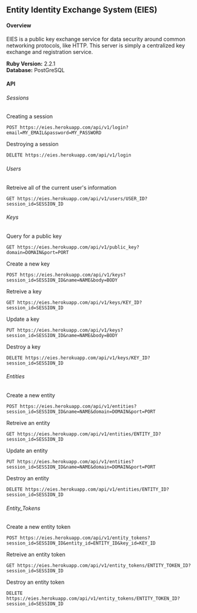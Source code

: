 ## Entity Identity Exchange System (EIES)

#### Overview

EIES is a public key exchange service for data security around common
networking protocols, like HTTP. This server is simply a centralized key
exchange and registration service.

**Ruby Version:** 2.2.1  
**Database:** PostGreSQL

#### API
###### Sessions
Creating a session
  ```
  POST https://eies.herokuapp.com/api/v1/login?email=MY_EMAIL&password=MY_PASSWORD
  ```
Destroying a session
  ```
  DELETE https://eies.herokuapp.com/api/v1/login
  ```

###### Users
Retreive all of the current user's information
  ```
  GET https://eies.herokuapp.com/api/v1/users/USER_ID?session_id=SESSION_ID
  ```

###### Keys
Query for a public key
  ```
  GET https://eies.herokuapp.com/api/v1/public_key?domain=DOMAIN&port=PORT
  ```
Create a new key
  ```
  POST https://eies.herokuapp.com/api/v1/keys?session_id=SESSION_ID&name=NAME&body=BODY
  ```
Retreive a key
  ```
  GET https://eies.herokuapp.com/api/v1/keys/KEY_ID?session_id=SESSION_ID
  ```
Update a key
  ```
  PUT https://eies.herokuapp.com/api/v1/keys?session_id=SESSION_ID&name=NAME&body=BODY
  ```
Destroy a key
  ```
  DELETE https://eies.herokuapp.com/api/v1/keys/KEY_ID?session_id=SESSION_ID
  ```

###### Entities
Create a new entity
  ```
  POST https://eies.herokuapp.com/api/v1/entities?session_id=SESSION_ID&name=NAME&domain=DOMAIN&port=PORT
  ```
Retreive an entity
  ```
  GET https://eies.herokuapp.com/api/v1/entities/ENTITY_ID?session_id=SESSION_ID
  ```
Update an entity
  ```
  PUT https://eies.herokuapp.com/api/v1/entities?session_id=SESSION_ID&name=NAME&domain=DOMAIN&port=PORT
  ```
Destroy an entity
  ```
  DELETE https://eies.herokuapp.com/api/v1/entities/ENTITY_ID?session_id=SESSION_ID
  ```

###### Entity_Tokens
Create a new entity token
  ```
  POST https://eies.herokuapp.com/api/v1/entity_tokens?session_id=SESSION_ID&entity_id=ENTITY_ID&key_id=KEY_ID
  ```
Retreive an entity token
  ```
  GET https://eies.herokuapp.com/api/v1/entity_tokens/ENTITY_TOKEN_ID?session_id=SESSION_ID
  ```
Destroy an entity token
  ```
  DELETE https://eies.herokuapp.com/api/v1/entity_tokens/ENTITY_TOKEN_ID?session_id=SESSION_ID
  ```

